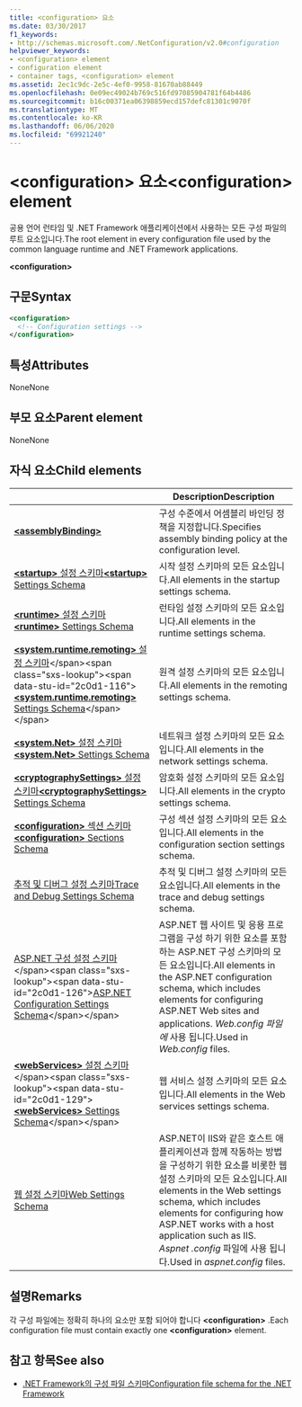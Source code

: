 ```yaml
---
title: <configuration> 요소
ms.date: 03/30/2017
f1_keywords:
- http://schemas.microsoft.com/.NetConfiguration/v2.0#configuration
helpviewer_keywords:
- <configuration> element
- configuration element
- container tags, <configuration> element
ms.assetid: 2ec1c9dc-2e5c-4ef0-9958-81670ab88449
ms.openlocfilehash: 0e09ec49024b769c516fd97085904781f64b4486
ms.sourcegitcommit: b16c00371ea06398859ecd157defc81301c9070f
ms.translationtype: MT
ms.contentlocale: ko-KR
ms.lasthandoff: 06/06/2020
ms.locfileid: "69921240"
---
```

# <a name="configuration-element"></a><span data-ttu-id="2c0d1-102">\<configuration> 요소</span><span class="sxs-lookup"><span data-stu-id="2c0d1-102">\<configuration> element</span></span>

<span data-ttu-id="2c0d1-103">공용 언어 런타임 및 .NET Framework 애플리케이션에서 사용하는 모든 구성 파일의 루트 요소입니다.</span><span class="sxs-lookup"><span data-stu-id="2c0d1-103">The root element in every configuration file used by the common language runtime and .NET Framework applications.</span></span>

**\<configuration>**

## <a name="syntax"></a><span data-ttu-id="2c0d1-104">구문</span><span class="sxs-lookup"><span data-stu-id="2c0d1-104">Syntax</span></span>

```xml
<configuration>
  <!-- Configuration settings -->
</configuration>
```

## <a name="attributes"></a><span data-ttu-id="2c0d1-105">특성</span><span class="sxs-lookup"><span data-stu-id="2c0d1-105">Attributes</span></span>

<span data-ttu-id="2c0d1-106">None</span><span class="sxs-lookup"><span data-stu-id="2c0d1-106">None</span></span>

## <a name="parent-element"></a><span data-ttu-id="2c0d1-107">부모 요소</span><span class="sxs-lookup"><span data-stu-id="2c0d1-107">Parent element</span></span>

<span data-ttu-id="2c0d1-108">None</span><span class="sxs-lookup"><span data-stu-id="2c0d1-108">None</span></span>

## <a name="child-elements"></a><span data-ttu-id="2c0d1-109">자식 요소</span><span class="sxs-lookup"><span data-stu-id="2c0d1-109">Child elements</span></span>

|     | <span data-ttu-id="2c0d1-110">Description</span><span class="sxs-lookup"><span data-stu-id="2c0d1-110">Description</span></span> |
| --- | ----------- |
| [**\<assemblyBinding>**](assemblybinding-element-for-configuration.md) | <span data-ttu-id="2c0d1-111">구성 수준에서 어셈블리 바인딩 정책을 지정합니다.</span><span class="sxs-lookup"><span data-stu-id="2c0d1-111">Specifies assembly binding policy at the configuration level.</span></span>|
| [<span data-ttu-id="2c0d1-112">**\<startup>** 설정 스키마</span><span class="sxs-lookup"><span data-stu-id="2c0d1-112">**\<startup>** Settings Schema</span></span>](./startup/index.md) | <span data-ttu-id="2c0d1-113">시작 설정 스키마의 모든 요소입니다.</span><span class="sxs-lookup"><span data-stu-id="2c0d1-113">All elements in the startup settings schema.</span></span> |
| [<span data-ttu-id="2c0d1-114">**\<runtime>** 설정 스키마</span><span class="sxs-lookup"><span data-stu-id="2c0d1-114">**\<runtime>** Settings Schema</span></span>](./runtime/index.md) | <span data-ttu-id="2c0d1-115">런타임 설정 스키마의 모든 요소입니다.</span><span class="sxs-lookup"><span data-stu-id="2c0d1-115">All elements in the runtime settings schema.</span></span> |
| <span data-ttu-id="2c0d1-116">[**\<system.runtime.remoting>** 설정 스키마](https://docs.microsoft.com/previous-versions/dotnet/netframework-4.0/z415cf9a(v=vs.100))</span><span class="sxs-lookup"><span data-stu-id="2c0d1-116">[**\<system.runtime.remoting>** Settings Schema](https://docs.microsoft.com/previous-versions/dotnet/netframework-4.0/z415cf9a(v=vs.100))</span></span> | <span data-ttu-id="2c0d1-117">원격 설정 스키마의 모든 요소입니다.</span><span class="sxs-lookup"><span data-stu-id="2c0d1-117">All elements in the remoting settings schema.</span></span> |
| [<span data-ttu-id="2c0d1-118">**\<system.Net>** 설정 스키마</span><span class="sxs-lookup"><span data-stu-id="2c0d1-118">**\<system.Net>** Settings Schema</span></span>](./network/index.md) | <span data-ttu-id="2c0d1-119">네트워크 설정 스키마의 모든 요소입니다.</span><span class="sxs-lookup"><span data-stu-id="2c0d1-119">All elements in the network settings schema.</span></span> |
| [<span data-ttu-id="2c0d1-120">**\<cryptographySettings>** 설정 스키마</span><span class="sxs-lookup"><span data-stu-id="2c0d1-120">**\<cryptographySettings>** Settings Schema</span></span>](./cryptography/index.md) | <span data-ttu-id="2c0d1-121">암호화 설정 스키마의 모든 요소입니다.</span><span class="sxs-lookup"><span data-stu-id="2c0d1-121">All elements in the crypto settings schema.</span></span> |
| [<span data-ttu-id="2c0d1-122">**\<configuration>** 섹션 스키마</span><span class="sxs-lookup"><span data-stu-id="2c0d1-122">**\<configuration>** Sections Schema</span></span>](configuration-sections-schema.md) | <span data-ttu-id="2c0d1-123">구성 섹션 설정 스키마의 모든 요소입니다.</span><span class="sxs-lookup"><span data-stu-id="2c0d1-123">All elements in the configuration section settings schema.</span></span> |
| [<span data-ttu-id="2c0d1-124">추적 및 디버그 설정 스키마</span><span class="sxs-lookup"><span data-stu-id="2c0d1-124">Trace and Debug Settings Schema</span></span>](./trace-debug/index.md) | <span data-ttu-id="2c0d1-125">추적 및 디버그 설정 스키마의 모든 요소입니다.</span><span class="sxs-lookup"><span data-stu-id="2c0d1-125">All elements in the trace and debug settings schema.</span></span> |
| <span data-ttu-id="2c0d1-126">[ASP.NET 구성 설정 스키마](https://docs.microsoft.com/previous-versions/dotnet/netframework-4.0/b5ysx397(v=vs.100))</span><span class="sxs-lookup"><span data-stu-id="2c0d1-126">[ASP.NET Configuration Settings Schema](https://docs.microsoft.com/previous-versions/dotnet/netframework-4.0/b5ysx397(v=vs.100))</span></span> | <span data-ttu-id="2c0d1-127">ASP.NET 웹 사이트 및 응용 프로그램을 구성 하기 위한 요소를 포함 하는 ASP.NET 구성 스키마의 모든 요소입니다.</span><span class="sxs-lookup"><span data-stu-id="2c0d1-127">All elements in the ASP.NET configuration schema, which includes elements for configuring ASP.NET Web sites and applications.</span></span> <span data-ttu-id="2c0d1-128">*Web.config 파일에* 사용 됩니다.</span><span class="sxs-lookup"><span data-stu-id="2c0d1-128">Used in *Web.config* files.</span></span> |
| <span data-ttu-id="2c0d1-129">[**\<webServices>** 설정 스키마](https://docs.microsoft.com/previous-versions/dotnet/netframework-4.0/cctwteet(v=vs.100))</span><span class="sxs-lookup"><span data-stu-id="2c0d1-129">[**\<webServices>** Settings Schema](https://docs.microsoft.com/previous-versions/dotnet/netframework-4.0/cctwteet(v=vs.100))</span></span> | <span data-ttu-id="2c0d1-130">웹 서비스 설정 스키마의 모든 요소입니다.</span><span class="sxs-lookup"><span data-stu-id="2c0d1-130">All elements in the Web services settings schema.</span></span> |
| [<span data-ttu-id="2c0d1-131">웹 설정 스키마</span><span class="sxs-lookup"><span data-stu-id="2c0d1-131">Web Settings Schema</span></span>](./web/index.md) | <span data-ttu-id="2c0d1-132">ASP.NET이 IIS와 같은 호스트 애플리케이션과 함께 작동하는 방법을 구성하기 위한 요소를 비롯한 웹 설정 스키마의 모든 요소입니다.</span><span class="sxs-lookup"><span data-stu-id="2c0d1-132">All elements in the Web settings schema, which includes elements for configuring how ASP.NET works with a host application such as IIS.</span></span> <span data-ttu-id="2c0d1-133">*Aspnet .config* 파일에 사용 됩니다.</span><span class="sxs-lookup"><span data-stu-id="2c0d1-133">Used in *aspnet.config* files.</span></span> |

## <a name="remarks"></a><span data-ttu-id="2c0d1-134">설명</span><span class="sxs-lookup"><span data-stu-id="2c0d1-134">Remarks</span></span>

<span data-ttu-id="2c0d1-135">각 구성 파일에는 정확히 하나의 요소만 포함 되어야 합니다 **\<configuration>** .</span><span class="sxs-lookup"><span data-stu-id="2c0d1-135">Each configuration file must contain exactly one **\<configuration>** element.</span></span>

## <a name="see-also"></a><span data-ttu-id="2c0d1-136">참고 항목</span><span class="sxs-lookup"><span data-stu-id="2c0d1-136">See also</span></span>

- [<span data-ttu-id="2c0d1-137">.NET Framework의 구성 파일 스키마</span><span class="sxs-lookup"><span data-stu-id="2c0d1-137">Configuration file schema for the .NET Framework</span></span>](index.md)

